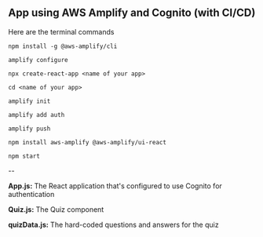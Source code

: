 App using AWS Amplify and Cognito (with CI/CD)
-
Here are the terminal commands

```npm install -g @aws-amplify/cli```

```amplify configure```

```npx create-react-app <name of your app>```

```cd <name of your app>```

```amplify init```

```amplify add auth```

```amplify push```

```npm install aws-amplify @aws-amplify/ui-react```

```npm start```

--

**App.js:** The React application that's configured to use Cognito for authentication

**Quiz.js:** The Quiz component

**quizData.js:** The hard-coded questions and answers for the quiz
